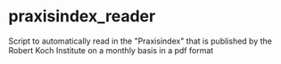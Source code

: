 # praxisindex_reader
Script to automatically read in the "Praxisindex" that is published by the Robert Koch Institute on a monthly basis in a pdf format
